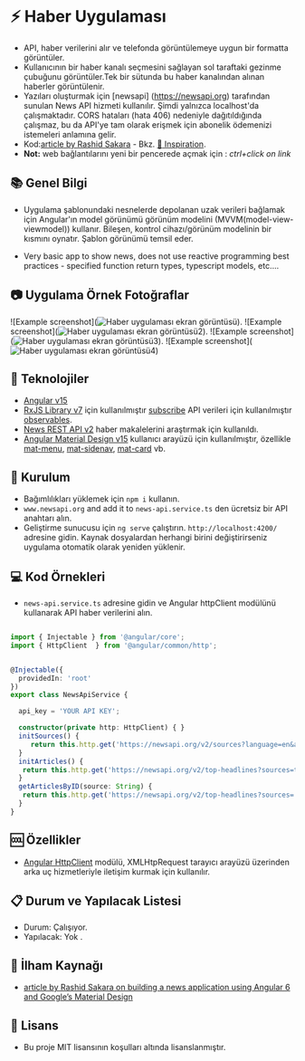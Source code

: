 # :zap: Haber Uygulaması

* API, haber verilerini alır ve telefonda görüntülemeye uygun bir formatta görüntüler.
* Kullanıcının bir haber kanalı seçmesini sağlayan sol taraftaki gezinme çubuğunu görüntüler.Tek bir sütunda bu haber kanalından alınan haberler görüntülenir.
* Yazıları oluşturmak için [newsapi] (https://newsapi.org) tarafından sunulan News API hizmeti kullanılır. Şimdi yalnızca localhost'da çalışmaktadır. CORS hataları (hata 406) nedeniyle dağıtıldığında çalışmaz, bu da API'ye tam olarak erişmek için abonelik ödemenizi istemeleri anlamına gelir.
* Kod:[article by Rashid Sakara](https://www.smashingmagazine.com/2018/10/news-application-with-angular-and-material-design/) - Bkz. [:clap: Inspiration](#clap-inspiration).
* **Not:** web bağlantılarını yeni bir pencerede açmak için : _ctrl+click on link_
## :books: Genel Bilgi
* Uygulama şablonundaki nesnelerde depolanan uzak verileri bağlamak için Angular'ın model görünümü görünüm modelini (MVVM(model-view-viewmodel)) kullanır. Bileşen, kontrol cihazı/görünüm modelinin bir kısmını oynatır. Şablon görünümü temsil eder.

* Very basic app to show news, does not use reactive programming best practices - specified function return types, typescript models, etc....

## :camera: Uygulama Örnek Fotoğraflar

![Example screenshot](![Haber uygulaması ekran görüntüsü](https://user-images.githubusercontent.com/102552012/211427785-18348f13-96f1-453f-b5b1-1042c6caecb8.png)).
![Example screenshot](![Haber uygulaması ekran görüntüsü2](https://user-images.githubusercontent.com/102552012/211427963-48ef9394-75dd-49cb-a965-d67a5059c991.png)).
![Example screenshot](![Haber uygulaması ekran görüntüsü3](https://user-images.githubusercontent.com/102552012/211427996-4fa6730c-f846-4342-8672-eccc7474b857.png)).
![Example screenshot](![Haber uygulaması ekran görüntüsü4](https://user-images.githubusercontent.com/102552012/211428048-376cad29-ee1e-4f3a-b54b-4c425438dfa1.png))

## :signal_strength: Teknolojiler

* [Angular v15](https://angular.io/)
* [RxJS Library v7](https://angular.io/guide/rx-library) için kullanılmıştır [subscribe](http://reactivex.io/documentation/operators/subscribe.html)  API verileri için kullanılmıştır [observables](http://reactivex.io/documentation/observable.html).
* [News REST API v2](https://newsapi.org/) haber makalelerini araştırmak için kullanıldı.
* [Angular Material Design v15](https://material.angular.io/) kullanıcı arayüzü için kullanılmıştır, özellikle [mat-menu](https://material.angular.io/components/menu/overview), [mat-sidenav](https://material.angular.io/components/sidenav/overview),  [mat-card](https://material.angular.io/components/card/overview) vb.

## :floppy_disk: Kurulum

* Bağımlılıkları yüklemek için `npm i` kullanın.
* `www.newsapi.org` and add it to `news-api.service.ts` den ücretsiz bir API anahtarı alın. 
* Geliştirme sunucusu için `ng serve` çalıştırın. `http://localhost:4200/` adresine gidin. Kaynak dosyalardan herhangi birini değiştirirseniz uygulama otomatik olarak yeniden yüklenir.

## :computer: Kod Örnekleri

* `news-api.service.ts` adresine gidin ve Angular httpClient modülünü kullanarak API haber verilerini alın.

```typescript

import { Injectable } from '@angular/core';
import { HttpClient  } from '@angular/common/http';


@Injectable({
  providedIn: 'root'
})
export class NewsApiService {

  api_key = 'YOUR API KEY';

  constructor(private http: HttpClient) { }
  initSources() {
     return this.http.get('https://newsapi.org/v2/sources?language=en&apiKey=' + this.api_key);
  }
  initArticles() {
   return this.http.get('https://newsapi.org/v2/top-headlines?sources=techcrunch&apiKey=' + this.api_key);
  }
  getArticlesByID(source: String) {
   return this.http.get('https://newsapi.org/v2/top-headlines?sources=' + source + '&apiKey=' + this.api_key);
  }
}

```

## :cool: Özellikler

* [Angular HttpClient](https://angular.io/guide/http) modülü, XMLHtpRequest tarayıcı arayüzü üzerinden arka uç hizmetleriyle iletişim kurmak için kullanılır.


## :clipboard: Durum ve Yapılacak Listesi

* Durum: Çalışıyor.
* Yapılacak: Yok .

## :clap: İlham Kaynağı

* [article by Rashid Sakara on building a news application using Angular 6 and Google’s Material Design](https://www.smashingmagazine.com/2018/10/news-application-with-angular-and-material-design/)

## :file_folder: Lisans

* Bu proje MIT lisansının koşulları altında lisanslanmıştır.
